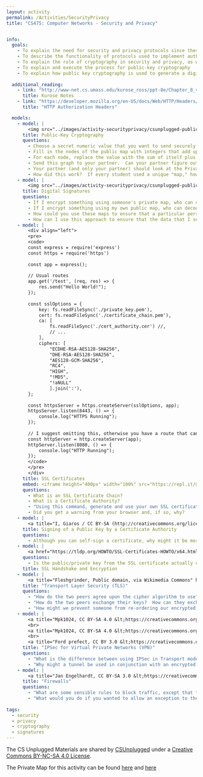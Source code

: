 ```yaml
---
layout: activity
permalink: /Activities/SecurityPrivacy
title: "CS475: Computer Networks - Security and Privacy"


info:
  goals: 
    - To explain the need for security and privacy protocols since these were not built into the Internet originally
    - To describe the functionality of protocols used to implement authentication, authorization, non-repudiation
    - To explain the role of cryptography in security and privacy, as well as its underlying algorithms
    - To explain and execute the process for public-key cryptography
    - To explain how public key cryptography is used to generate a digital signature that enforces non-repudiation
    
  additional_reading:
    - link: "http://www-net.cs.umass.edu/kurose_ross/ppt-8e/Chapter_8_v8.0.pptx"
      title: Kurose Notes
    - link: "https://developer.mozilla.org/en-US/docs/Web/HTTP/Headers/Authorization"
      title: "HTTP Authorization Headers"

  models:
    - model: |    
        <img src="../images/activity-securityprivacy/csunplugged-public-map.png" alt="Public Key Map from CSUnplugged, shared under a Creative Commons BY-NC-SA 4.0 License">
      title: Public-Key Cryptography
      questions:
        - Choose a secret numeric value that you want to send securely to a partner.
        - Fill in the nodes of the public map with integers that add up to the secret value you chose.
        - For each node, replace the value with the sum of itself plus the original value found in the adjacent neighbors.
        - Send this graph to your partner.  Can your partner figure out the value without any help (probably not!)?
        - Your partner (and only your partner) should look at the Private Map (see below), which highlights the nodes that should be added together to obtain the value.
        - How did this work?  If every student used a unique "map," how could you use this approach to send data securely to anyone?
    - model: |    
        <img src="../images/activity-securityprivacy/csunplugged-public-map2.png" alt="Public Key Map from CSUnplugged, shared under a Creative Commons BY-NC-SA 4.0 License">
      title: Digital Signatures
      questions:
        - If I encrypt something using someone's private map, who can decode it?
        - If I encrypt something using my own public map, who can decode it?
        - How could you use these maps to ensure that a particular person actually sent a particular value?
        - How can I use this approach to ensure that the data that I sent was not altered along the way?
    - model: |
        <div align="left">
        <pre>
        <code>
        const express = require('express')
        const https = require('https')
        
        const app = express();
        
        // Usual routes
        app.get('/test', (req, res) => {
            res.send("Hello World!");
        });
        
        const sslOptions = {
            key: fs.readFileSync('./private_key.pem'),
            cert: fs.readFileSync('./certificate_chain.pem'),
            ca: [
                fs.readFileSync('./cert_authority.cer') //,      
                // ...
            ],
            ciphers: [
                "ECDHE-RSA-AES128-SHA256",
                "DHE-RSA-AES128-SHA256",
                "AES128-GCM-SHA256",
                "RC4",
                "HIGH",
                "!MD5",
                "!aNULL"
                ].join(':'),            
        };
        
        const httpsServer = https.createServer(sslOptions, app);
        httpsServer.listen(8443, () => {
            console.log("HTTPS Running");
        });
        
        // I suggest omitting this, otherwise you have a route that can be invoked in clear text!
        const httpServer = http.createServer(app);
        httpServer.listen(8080, () => {
            console.log("HTTP Running");
        });
        </code>
        </pre>
        </div>
      title: SSL Certificates
      embed: <iframe height="400px" width="100%" src="https://repl.it/@BillJr99/RESTfulServiceExample?lite=true" scrolling="no" frameborder="no" allowtransparency="true" allowfullscreen="true" sandbox="allow-forms allow-pointer-lock allow-popups allow-same-origin allow-scripts allow-modals"></iframe>       
      questions:
        - What is an SSL Certificate Chain?
        - What is a Certificate Authority?
        - "Using this command, generate and use your own SSL certificate: <code>openssl genrsa -out private_key.pem && openssl req -new -key private_key.pem -out csr.pem && openssl x509 -req -days 9999 -in csr.pem -signkey private_key.pem -out certificate_chain.pem</code>.  Add these to a node.js program and invoke an endpoint over https."
        - Did you get a warning from your browser and, if so, why?
    - model: |
        <a title="I, Giaros / CC BY-SA (http://creativecommons.org/licenses/by-sa/3.0/)" href="https://commons.wikimedia.org/wiki/File:PublicKeyCertificateDiagram_It.svg"><img width="512" alt="PublicKeyCertificateDiagram It" src="https://upload.wikimedia.org/wikipedia/commons/thumb/6/65/PublicKeyCertificateDiagram_It.svg/512px-PublicKeyCertificateDiagram_It.svg.png"></a>
      title: Signing of a Public Key by a Certificate Authority
      questions:
        - Although you can self-sign a certificate, why might it be more authoritative to have a trusted third party validate your identity and sign your key to form a certificate?
    - model: |
        <a href="https://tldp.org/HOWTO/SSL-Certificates-HOWTO/x64.html">Read this Article on SSL Certificates</a>
      questions:
        - Is the public/private key from the SSL certificate actually used to encrypt data between the client and server?  Why or why not?  If not, what is used instead?
      title: SSL Handshake and Encryption
    - model: |
        <a title="Fleshgrinder, Public domain, via Wikimedia Commons" href="https://commons.wikimedia.org/wiki/File:Full_TLS_1.2_Handshake.svg"><img width="256" alt="Full TLS 1.2 Handshake" src="https://upload.wikimedia.org/wikipedia/commons/thumb/d/d3/Full_TLS_1.2_Handshake.svg/256px-Full_TLS_1.2_Handshake.svg.png"></a>
      title: "Transport Layer Security (TLS)"
      questions: 
        - "How do the two peers agree upon the cipher algorithm to use?"
        - "How do the two peers exchange their keys?  How can they exchange keys securely?"
        - "How might we prevent someone from re-ordering our encrypted packets, or from observing encrypted traffic and &quot;replaying&quot; it by resubmitting the traffic on our behalf?"
    - model: |
        <a title="Mpk1024, CC BY-SA 4.0 &lt;https://creativecommons.org/licenses/by-sa/4.0&gt;, via Wikimedia Commons" href="https://commons.wikimedia.org/wiki/File:Ipsec-ah.svg"><img width="512" alt="Ipsec-ah" src="https://upload.wikimedia.org/wikipedia/commons/thumb/a/a8/Ipsec-ah.svg/512px-Ipsec-ah.svg.png"></a>
        <br>
        <a title="Mpk1024, CC BY-SA 4.0 &lt;https://creativecommons.org/licenses/by-sa/4.0&gt;, via Wikimedia Commons" href="https://commons.wikimedia.org/wiki/File:Ipsec-esp-tunnel-and-transport.svg"><img width="512" alt="Ipsec-esp-tunnel-and-transport" src="https://upload.wikimedia.org/wikipedia/commons/thumb/6/64/Ipsec-esp-tunnel-and-transport.svg/512px-Ipsec-esp-tunnel-and-transport.svg.png"></a>
        <br>
        <a title="Ford prefect, CC BY 3.0 &lt;https://creativecommons.org/licenses/by/3.0&gt;, via Wikimedia Commons" href="https://commons.wikimedia.org/wiki/File:Ipsec-modes.svg"><img width="512" alt="Ipsec-modes" src="https://upload.wikimedia.org/wikipedia/commons/thumb/6/6b/Ipsec-modes.svg/512px-Ipsec-modes.svg.png"></a>
      title: "IPSec for Virtual Private Networks (VPN)"
      questions: 
        - "What is the difference between using IPSec in Transport mode as opposed to Tunnel mode?"
        - "Why might a tunnel be used in conjunction with an encrypted connection to provide Virtual Private Networking?  Note that this is sometimes implemented with the Layer 2 Transport Protocol (L2TP) over IPSec"
    - model: |
        <a title="Jan Engelhardt, CC BY-SA 3.0 &lt;https://creativecommons.org/licenses/by-sa/3.0&gt;, via Wikimedia Commons" href="https://commons.wikimedia.org/wiki/File:Netfilter-packet-flow.svg"><img width="512" alt="Netfilter-packet-flow" src="https://upload.wikimedia.org/wikipedia/commons/thumb/3/37/Netfilter-packet-flow.svg/512px-Netfilter-packet-flow.svg.png"></a>
      title: "Firewalls"
      questions: 
        - "What are some sensible rules to block traffic, except that traffic originated by you, or incoming traffic to certain applications?"
        - "What would you do if you wanted to allow an exception to these rules for a particular connection?"
        
tags:
  - security
  - privacy
  - cryptography
  - signatures
---
```


The CS Unplugged Materials are shared by [CSUnplugged](https://classic.csunplugged.org/public-key-encryption/) under a [Creative Commons BY-NC-SA 4.0 License](http://creativecommons.org/licenses/by-nc-sa/4.0/).

The Private Map for this activity can be found [here](../images/activity-securityprivacy/csunplugged-private-map.png) and [here](../images/activity-securityprivacy/csunplugged-private-map2.png)